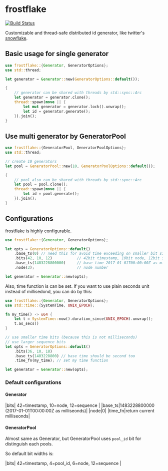 # frostflake

[![Build Status](https://travis-ci.org/typester/frostflake-rs.svg?branch=master)](https://travis-ci.org/typester/frostflake-rs)

Customizable and thread-safe distributed id generator, like twitter's [snowflake](https://github.com/twitter/snowflake).

## Basic usage for single generator

```rust
use frostflake::{Generator, GeneratorOptions};
use std::thread;

let generator = Generator::new(GeneratorOptions::default());

{
    // generator can be shared with threads by std::sync::Arc
    let generator = generator.clone();
    thread::spawn(move || {
        let mut generator = generator.lock().unwrap();
        let id = generator.generate();
    }).join();
}
```

## Use multi generator by GeneratorPool

```rust
use frostflake::{GeneratorPool, GeneratorPoolOptions};
use std::thread;

// create 10 generators
let pool = GeneratorPool::new(10, GeneratorPoolOptions::default());

{
    // pool also can be shared with threads by std::sync::Arc
    let pool = pool.clone();
    thread::spawn(move || {
        let id = pool.generate();
    }).join();
}
```

## Configurations

frostflake is highly configurable.

```rust
use frostflake::{Generator, GeneratorOptions};

let opts = GeneratorOptions::default()
    .base_ts(0) // need this for avoid time exceeding on smaller bit size
    .bits(42, 10, 12)           // 42bit timestamp, 10bit node, 12bit sequence
    .base_ts(1483228800000)     // base time 2017-01-01T00:00:00Z as milliseonds
    .node(3);                   // node number

let generator = Generator::new(opts);
```

Also, time function is can be set.
If you want to use plain seconds unit instead of millisedond, you can do by this:

```rust
use frostflake::{Generator, GeneratorOptions};
use std::time::{SystemTime, UNIX_EPOCH};

fn my_time() -> u64 {
    let t = SystemTime::now().duration_since(UNIX_EPOCH).unwrap();
    t.as_secs()
}

// use smaller time bits (because this is not milliseconds)
// use larger sequence bits
let opts = GeneratorOptions::default()
    .bits(36, 10, 18)
    .base_ts(1483228800) // base time should be second too
    .time_fn(my_time); // set my time function

let generator = Generator::new(opts);
```

### Default configurations

#### Generator

|bits| 42=timestamp, 10=node, 12=sequence |
|base\_ts|1483228800000 (2017-01-01T00:00:00Z as milliseonds)|
|node|0|
|time\_fn|return current milliseonds|

#### GeneratorPool

Almost same as Generator, but GeneratorPool uses `pool_id` bit for distinguish each pools.

So default bit widths is:

|bits| 42=timestamp, 4=pool_id, 6=node, 12=sequence |
